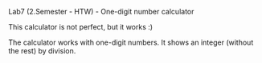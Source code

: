 Lab7 (2.Semester - HTW) - One-digit number calculator

This calculator is not perfect, but it works :)

The calculator works with one-digit numbers.
It shows an integer (without the rest) by division.
